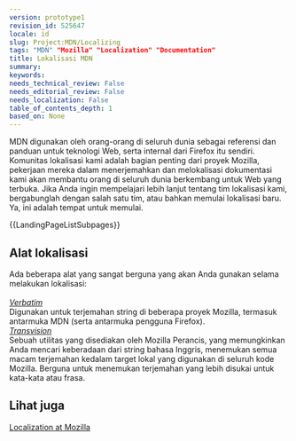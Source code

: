 ```yaml
---
version: prototype1
revision_id: 525647
locale: id
slug: Project:MDN/Localizing
tags: "MDN" "Mozilla" "Localization" "Documentation"
title: Lokalisasi MDN
summary: 
keywords: 
needs_technical_review: False
needs_editorial_review: False
needs_localization: False
table_of_contents_depth: 1
based_on: None
---
```

<p><span id="result_box" lang="id"><span class="hps">MDN</span> <span class="hps">digunakan oleh</span> <span class="hps">orang-orang di seluruh</span> <span class="hps">dunia</span> <span class="hps">sebagai referensi</span> <span class="hps">dan</span> <span class="hps">panduan</span> <span class="hps">untuk</span> <span class="hps">teknologi</span> <span class="hps">Web</span><span>,</span> <span class="hps">serta</span> <span class="hps">internal dari</span> <span class="hps">Firefox</span> <span class="hps">itu sendiri</span><span>.</span> Komunitas <span class="hps">lokalisasi</span> <span class="hps">kami adalah</span> <span class="hps">bagian penting</span> <span class="hps">dari</span> <span class="hps">proyek</span> <span class="hps">Mozilla</span><span>,</span> <span class="hps">pekerjaan mereka dalam</span> <span class="hps">menerjemahkan</span> <span class="hps">dan melokalisasi</span> <span class="hps">dokumentasi kami</span> akan <span class="hps">membantu</span> <span class="hps">orang di seluruh dunia</span> <span class="hps">berkembang</span> <span class="hps">untuk</span> <span class="hps">Web</span> yang <span class="hps">terbuka</span><span>.</span> <span class="hps">Jika Anda</span> <span class="hps">ingin</span> <span class="hps">mempelajari lebih lanjut tentang</span> <span class="hps">tim</span> <span class="hps">lokalisasi kami</span><span>,</span> <span class="hps">bergabunglah dengan salah satu</span> <span class="hps">tim</span><span>,</span> <span class="hps">atau bahkan</span> <span class="hps">memulai</span> <span class="hps">lokalisasi</span> <span class="hps">baru.</span> <span class="hps">Ya, ini adalah tempat</span> <span class="hps">untuk memulai</span><span>.</span></span></p>
<p>{{LandingPageListSubpages}}</p>
<h2 id="Alat_menglokalisasi">Alat lokalisasi</h2>
<p><span id="result_box" lang="id"><span class="hps">Ada beberapa</span> <span class="hps">alat y</span>ang sangat berguna <span class="hps">yang akan Anda gunakan</span> <span class="hps">selama melakukan</span> <span class="hps">lokalisasi</span><span>:</span><br />
 <br />
 <em><a href="https://developer.mozilla.org/en-US/docs/Mozilla/Localization/Localizing_with_Verbatim" title="/en-US/docs/Mozilla/Localization/Localizing_with_Verbatim">Verbatim</a></em><br />
 <span class="hps">Digunakan untuk</span> <span class="hps">terjemahan</span> <span class="hps">string</span> <span class="hps">di beberapa proyek</span> <span class="hps">Mozilla</span><span>,</span> <span class="hps">termasuk</span> antarmuka <span class="hps">MDN</span> <span class="hps atn">(</span><span>serta</span> <span class="hps">antarmuka pengguna</span> <span class="hps">Firefox</span><span>)</span><span>.</span><br />
 <em><a href="http://transvision.mozfr.org/" title="http://transvision.mozfr.org/">Transvision</a></em><br />
 <span class="hps">Sebuah utilitas</span> <span class="hps">yang disediakan oleh</span> <span class="hps">Mozilla</span> <span class="hps">Perancis, yang</span> <span class="hps">memungkinkan Anda mencari</span> keberadaan <span class="hps">dari</span> <span class="hps">string</span> <span class="hps">bahasa Inggris</span><span>,</span> <span class="hps">menemukan</span> <span class="hps">semua macam</span> <span class="hps">terjemahan</span> <span class="hps">kedalam </span><span class="hps">target lokal</span> <span class="hps">yang digunakan di seluruh</span> <span class="hps">kode</span> <span class="hps">Mozilla</span><span>.</span> <span class="hps">Berguna untuk menemukan</span> <span class="hps">terjemahan </span>yang lebih <span class="hps">disukai</span> <span class="hps">untuk kata-kata</span> <span class="hps">atau frasa</span><span>.</span></span></p>
<h2 id="Lihat_juga">Lihat juga</h2>
<p><a href="https://developer.mozilla.org/en-US/docs/Mozilla/Localization" title="/en-US/docs/Mozilla/Localization">Localization at Mozilla</a></p>

